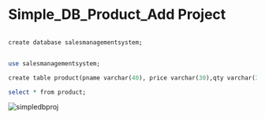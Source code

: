 # Simple_DB_Product_Add Project

```perl

create database salesmanagementsystem;


use salesmanagementsystem;

create table product(pname varchar(40), price varchar(30),qty varchar(30), discount varchar(40), total varchar(30));

select * from product;

```

 
![simpledbproj](https://github.com/user-attachments/assets/c1886277-e79a-4254-b8ac-b97c8b45f435)


